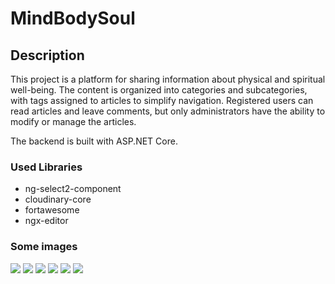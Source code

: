 # MindBodySoul
<h2> Description </h2>
This project is a platform for sharing information about physical and spiritual well-being. The content is organized into categories and subcategories, with tags assigned to articles to simplify navigation. Registered users can read articles and leave comments, but only administrators have the ability to modify or manage the articles.

The backend is built with ASP.NET Core.

<h3>Used Libraries</h3>
<ul>
  <li>ng-select2-component</li>
  <li>cloudinary-core</li>
  <li>fortawesome</li>
  <li>ngx-editor</li>
</ul>

<h3>Some images</h3>
<img src="https://github.com/user-attachments/assets/30e66405-96ee-4496-93dd-fbca7392b65c"/>
<img src="https://github.com/user-attachments/assets/dc4846f7-131a-41ff-a1bc-29726eaa1ce0"/>
<img src="https://github.com/user-attachments/assets/2c6d906c-b82a-48c9-b548-876e627ddb13"/>
<img src="https://github.com/user-attachments/assets/4c1709b3-a863-4227-a302-a6b2dcac3b99"/>
<img src="https://github.com/user-attachments/assets/55286f27-4803-4a8d-8822-fc2921c0753c"/>
<img src="https://github.com/user-attachments/assets/f111330f-4aba-4ddc-8497-e7e23acd367b"/>



